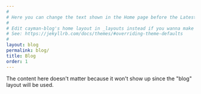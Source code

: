 ```yaml
---
#
# Here you can change the text shown in the Home page before the Latest Posts section.
#
# Edit cayman-blog's home layout in _layouts instead if you wanna make some changes
# See: https://jekyllrb.com/docs/themes/#overriding-theme-defaults
#
layout: blog
permalink: blog/
title: Blog
order: 1
---
```


The content here doesn't matter because it won't show up since the "blog" layout will be used.
